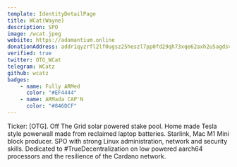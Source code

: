 ```yaml
---
template: IdentityDetailPage
title: WCat(Wayne)
description: SPO
image: /wcat.jpeg
website: https://adamantium.online
donationAddress: addr1qyzrfl2lf0ugsz25heszl7pp0fd29qh73xqe62axh2u5agdsvcnspa6ljktrhpxj2rfjv09xyxppd9lvg0mkzk3cj7gs3qxxwx
verified: true
twitter: OTG_WCat
telegram: WCatz
github: wcatz
badges:
    - name: Fully ARMed
      color: "#EF4444"
    - name: ARMada CAP'N
      color: "#846DCF"
---
```


Ticker: [OTG]. Off The Grid solar powered stake pool. Home made Tesla style powerwall made from reclaimed laptop batteries. Starlink, Mac M1 Mini block producer. SPO with strong Linux administration, network and security skills. Dedicated to #TrueDecentralization on low powered aarch64 processors and the resilience of the Cardano network.
